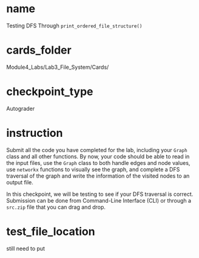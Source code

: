 # name 

Testing DFS Through `print_ordered_file_structure()`

# cards_folder 

Module4_Labs/Lab3_File_System/Cards/

# checkpoint_type 

Autograder 

# instruction 

Submit all the code you have completed for the lab, including your `Graph` class and all other functions. By now, your code should be able to read in the input files, use the `Graph` class to both handle edges and node values, use `networkx` functions to visually see the graph, and complete a DFS traversal of the graph and write the information of the visited nodes to an output file.

In this checkpoint, we will be testing to see if your DFS traversal is correct. Submission can be done from Command-Line Interface (CLI) or through a `src.zip` file that you can drag and drop.

# test_file_location

still need to put
